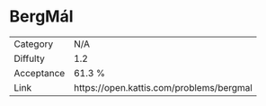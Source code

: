 # BergMál

<table>
    <tr>
        <td>Category</td>
        <td>N/A</td>
    </tr>
    <tr>
        <td>Diffulty</td>
        <td>1.2</td>
    </tr>
    <tr>
        <td>Acceptance</td>
        <td>61.3 %</td>
    </tr>
    <tr>
        <td>Link</td>
        <td>https://open.kattis.com/problems/bergmal</td>
    </tr>
</table>